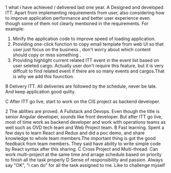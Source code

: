 1 what i have achieved / delivered last one year.
A Designed and developed ITT. Apart from implementing requirements from user, also considering how to improve application performance and better user experience even though some of them not clearly mentioned in the requirements. 
For example:
1) Minify the application code to improve speed of loading application.
2) Providing one-click function to copy email template from web UI so that user just focus on the business , don't worry about which content should copy or miss something .
3) Providing highlight current related ITT event in the event list based on user seleted cargo. Actually user don't require this feature, but it is very diffcult to find related event if there are so many events and cargos.That is why we add this founction.

B Delivery ITT. All deliveries are followed by the schedule, never be late. And keep application good qulity.  

C After ITT go live, start to work on the CIS project as backend developer.

2 The ablities are proved.
A Fullstack and Devops. Even though the title is senior Angular developer, sounds like front developer. But after ITT go live, most of time work as backend developer and work with operations teams as well such as OVD tech team and Web Project team.
B Fast learning. Spent a few days to learn React and Redux and did a poc demo, and share knowledge to whole team members.The important thing is got the good feedback from team members. They said  have ability to write simple code by React syntax after this sharing.
C Cross Project and Muiti-thread. Can work multi-project at the same time and arrage schedule based on priority to finish all the task properly 
D Sense of responsibility and passion. Always say "OK", "i can do" for all the task assigned to me. Like to challenge myself 
